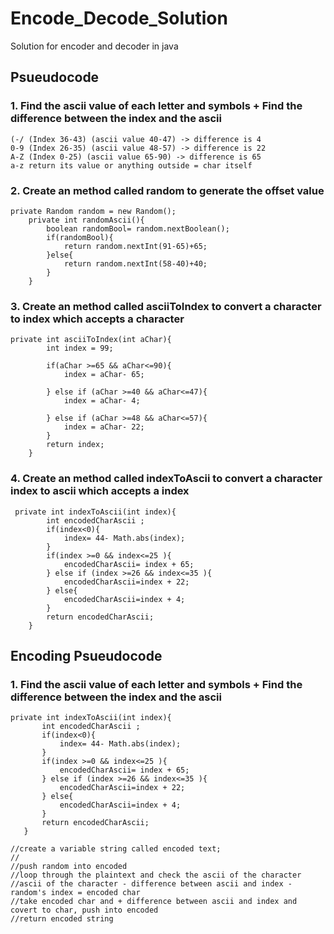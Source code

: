 # Encode_Decode_Solution
Solution for encoder and decoder in java


## Psueudocode

### 1. Find the ascii value of each letter and symbols + Find the difference between the index and the ascii
 ```
 (-/ (Index 36-43) (ascii value 40-47) -> difference is 4
 0-9 (Index 26-35) (ascii value 48-57) -> difference is 22
 A-Z (Index 0-25) (ascii value 65-90) -> difference is 65
 a-z return its value or anything outside = char itself
```

### 2. Create an method called random to generate the offset value
```
private Random random = new Random();
    private int randomAscii(){
        boolean randomBool= random.nextBoolean();
        if(randomBool){
            return random.nextInt(91-65)+65;
        }else{
            return random.nextInt(58-40)+40;
        }
    }

```

### 3. Create an method called asciiToIndex to convert a character to index which accepts a character
```
private int asciiToIndex(int aChar){
        int index = 99;

        if(aChar >=65 && aChar<=90){
            index = aChar- 65;

        } else if (aChar >=40 && aChar<=47){
            index = aChar- 4;

        } else if (aChar >=48 && aChar<=57){
            index = aChar- 22;
        }
        return index;
    }
```
    
### 4. Create an method called indexToAscii to convert a character index to ascii which accepts a index
```
 private int indexToAscii(int index){
        int encodedCharAscii ;
        if(index<0){
            index= 44- Math.abs(index);
        }
        if(index >=0 && index<=25 ){
            encodedCharAscii= index + 65;
        } else if (index >=26 && index<=35 ){
            encodedCharAscii=index + 22;
        } else{
            encodedCharAscii=index + 4;
        }
        return encodedCharAscii;
    }
```
## Encoding Psueudocode

### 1. Find the ascii value of each letter and symbols + Find the difference between the index and the ascii
 ```
 private int indexToAscii(int index){
        int encodedCharAscii ;
        if(index<0){
            index= 44- Math.abs(index);
        }
        if(index >=0 && index<=25 ){
            encodedCharAscii= index + 65;
        } else if (index >=26 && index<=35 ){
            encodedCharAscii=index + 22;
        } else{
            encodedCharAscii=index + 4;
        }
        return encodedCharAscii;
    }
```
    //create a variable string called encoded text;
    //
    //push random into encoded
    //loop through the plaintext and check the ascii of the character
    //ascii of the character - difference between ascii and index - random's index = encoded char
    //take encoded char and + difference between ascii and index and covert to char, push into encoded
    //return encoded string


   

